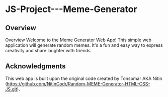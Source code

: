 # JS-Project---Meme-Generator

## Overview
Overview
Welcome to the Meme Generator Web App! This simple web application will generate random memes. It's a fun and easy way to express creativity and share laughter with friends.

## Acknowledgments
This web app is built upon the original code created by Tonsomar AKA Nitin (https://github.com/NitinCodr/Random-MEME-Generator-HTML-CSS-JS.git).
